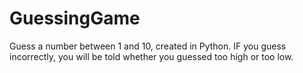 # GuessingGame
Guess a number between 1 and 10, created in Python.  IF you guess incorrectly, you will be told whether you guessed too high or too low.
